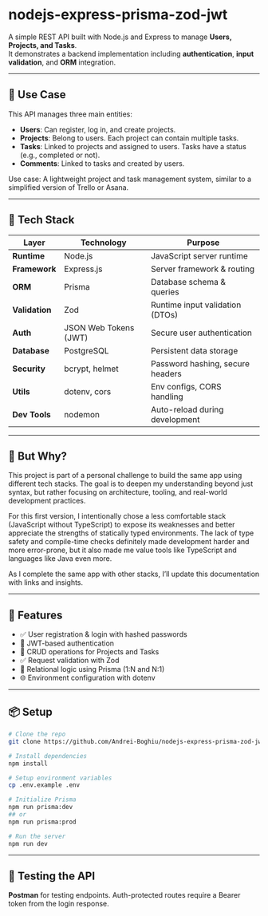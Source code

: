 # nodejs-express-prisma-zod-jwt

A simple REST API built with Node.js and Express to manage **Users, Projects, and Tasks**.  
It demonstrates a backend implementation including **authentication**, **input validation**, and **ORM** integration.

---

## 📌 Use Case

This API manages three main entities:

- **Users**: Can register, log in, and create projects.
- **Projects**: Belong to users. Each project can contain multiple tasks.
- **Tasks**: Linked to projects and assigned to users. Tasks have a status (e.g., completed or not).
- **Comments**: Linked to tasks and created by users.

Use case: A lightweight project and task management system, similar to a simplified version of Trello or Asana.

---

## 🧱 Tech Stack

| Layer          | Technology            | Purpose                          |
| -------------- | --------------------- | -------------------------------- |
| **Runtime**    | Node.js               | JavaScript server runtime        |
| **Framework**  | Express.js            | Server framework & routing       |
| **ORM**        | Prisma                | Database schema & queries        |
| **Validation** | Zod                   | Runtime input validation (DTOs)  |
| **Auth**       | JSON Web Tokens (JWT) | Secure user authentication       |
| **Database**   | PostgreSQL            | Persistent data storage          |
| **Security**   | bcrypt, helmet        | Password hashing, secure headers |
| **Utils**      | dotenv, cors          | Env configs, CORS handling       |
| **Dev Tools**  | nodemon               | Auto-reload during development   |

---

## 🧭 But Why?

This project is part of a personal challenge to build the same app using different tech stacks. The goal is to deepen my understanding beyond just syntax, but rather focusing on architecture, tooling, and real-world development practices.

For this first version, I intentionally chose a less comfortable stack (JavaScript without TypeScript) to expose its weaknesses and better appreciate the strengths of statically typed environments. The lack of type safety and compile-time checks definitely made development harder and more error-prone, but it also made me value tools like TypeScript and languages like Java even more.

As I complete the same app with other stacks, I’ll update this documentation with links and insights.

---

## 🚀 Features

- ✅ User registration & login with hashed passwords
- 🔐 JWT-based authentication
- 📁 CRUD operations for Projects and Tasks
- ✅ Request validation with Zod
- 🔄 Relational logic using Prisma (1:N and N:1)
- 🌐 Environment configuration with dotenv

---

## 📦 Setup

```bash
# Clone the repo
git clone https://github.com/Andrei-Boghiu/nodejs-express-prisma-zod-jwt

# Install dependencies
npm install

# Setup environment variables
cp .env.example .env

# Initialize Prisma
npm run prisma:dev
## or
npm run prisma:prod

# Run the server
npm run dev
```

---

## 🧪 Testing the API

**Postman** for testing endpoints.
Auth-protected routes require a Bearer token from the login response.

